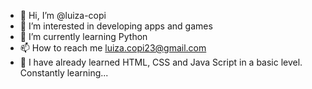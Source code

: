 - 👋 Hi, I’m @luiza-copi
- 👀 I’m interested in developing apps and games
- 🌱 I’m currently learning Python
- 📫 How to reach me luiza.copi23@gmail.com
- 🌱 I have already learned HTML, CSS and Java Script in a basic level. Constantly learning...

<!---
luiza-copi/luiza-copi is a ✨ special ✨ repository because its `README.md` (this file) appears on your GitHub profile.
You can click the Preview link to take a look at your changes.
--->
